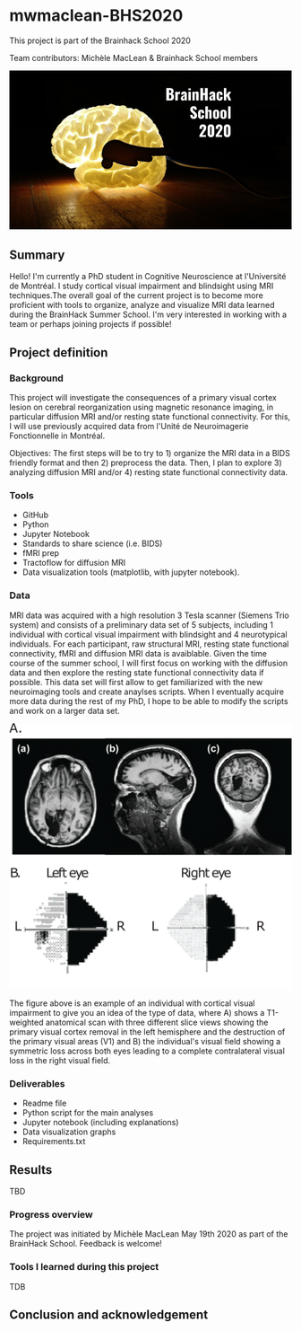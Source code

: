 # mwmaclean-BHS2020
This project is part of the Brainhack School 2020

Team contributors: Michèle MacLean & Brainhack School members

![BrainHack School](bhs2020.png)

## Summary 

 Hello! I'm currently a PhD student in Cognitive Neuroscience at l'Université de Montréal. I study cortical visual impairment and blindsight using MRI techniques.The overall goal of the current project is to become more proficient with tools to organize, analyze and visualize MRI data learned during the BrainHack Summer School. I'm very interested in working with a team or perhaps joining projects if possible! 


## Project definition 

### Background

This project will investigate the consequences of a primary visual cortex lesion on cerebral reorganization using magnetic resonance imaging, in particular diffusion MRI and/or resting state functional connectivity. For this, I will use previously acquired data from l'Unité de Neuroimagerie Fonctionnelle in Montréal. 

Objectives: 
The first steps will be to try to 1) organize the MRI data in a BIDS friendly format and then 2) preprocess the data. Then, I plan to explore 3) analyzing diffusion MRI and/or 4) resting state functional connectivity data.

### Tools 
* GitHub
* Python 
* Jupyter Notebook 
* Standards to share science (i.e. BIDS)
* fMRI prep
* Tractoflow for diffusion MRI
* Data visualization tools (matplotlib,  with jupyter notebook).



### Data 
MRI data was acquired with a high resolution 3 Tesla scanner (Siemens Trio system) and consists of a preliminary data set of 5 subjects, including 1 individual with cortical visual impairment with blindsight and 4 neurotypical individuals. For each participant, raw structural MRI, resting state functional connectivity, fMRI and diffusion MRI data is avaiblable. 
Given the time course of the summer school, I will first focus on working with the diffusion data and then explore the resting state functional connectivity data if possible. This data set will first allow to get familiarized with the new neuroimaging tools and create anaylses scripts. When I eventually acquire more data during the rest of my PhD, I hope to be able to modify the scripts and work on a larger data set.

![](CVI.png)

The figure above is an example of an individual with cortical visual impairment to give you an idea of the type of data, where A) shows a T1-weighted anatomical scan with three different slice views showing the primary visual cortex removal in the left hemisphere and the destruction of the primary visual areas (V1) and B) the individual's visual field showing a symmetric loss across both eyes leading to a complete contralateral visual loss in the right visual field.



### Deliverables
* Readme file
* Python script for the main analyses 
* Jupyter notebook (including explanations)
* Data visualization graphs
* Requirements.txt



## Results 
TBD

### Progress overview

The project was initiated by Michèle MacLean May 19th 2020 as part of the BrainHack School. Feedback is welcome!

### Tools I learned during this project
TDB
 
## Conclusion and acknowledgement

